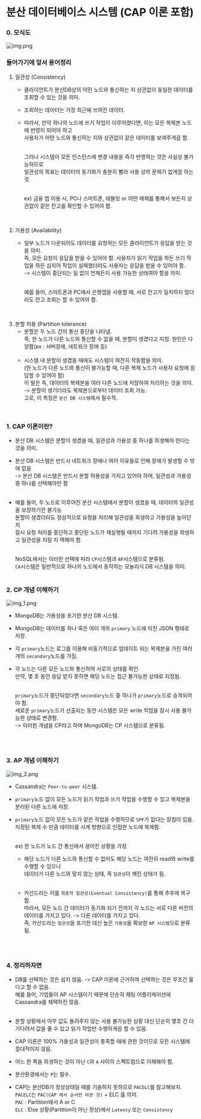 # 분산 데이터베이스 시스템 (CAP 이론 포함)

### 0. 모식도 <br>
![img.png](img.png)


### 들어가기에 앞서 용어정리
1) 일관성 (Consistency) 
   - 클라이언트가 분산DB상의 어떤 노드와 통신하는 지 상관없이 동일한 데이터를 조회할 수 있는 것을 의미. 
   - 조회하는 데이터는 가장 최근에 쓰여진 데이터. 
   - 따라서, 만약 하나의 노드에 쓰기 작업이 이루어졌다면, 이는 모든 복제본 노드에 반영이 되어야 하고 <br>
     사용자가 어떤 노드와 통신하는 지와 상관없이 같은 데이터를 보여주게끔 함. <br><br>
   
     그러나 시스템이 모든 인스턴스에 변경 내용을 즉각 반영하는 것은 사실상 불가능하므로 <br>
     일관성의 목표는 데이터의 동기화가 충분히 빨라 사용 상의 문제가 없게끔 하는 것. <br><br>
   
     ex) 금융 앱 이용 시, PC나 스마트폰, 태블릿 or 어떤 매체를 통해서 보든지 상관없이 같은 잔고를 확인할 수 있어야 함.
     
<br>

2) 가용성 (Availability)
   - 일부 노드가 다운되어도 데이터를 요청하는 모든 클라이언트가 응답을 받는 것을 의미. <br>
     즉, 모든 요청이 응답을 받을 수 있어야 함. 사용자가 읽기 작업을 하든 쓰기 작업을 하든 심지어 작업이 실패했더라도 사용자는 응답을 받을 수 있어야 함. <br>
     -> 시스템이 중단되는 일 없이 언제든지 사용 가능한 상태여야 함을 의미. <br><br>
   
     예를 들어, 스마트폰과 PC에서 은행앱을 사용할 때, 서로 잔고가 일치하지 않더라도 잔고 조회는 할 수 있어야 함.
   
<br>

3) 분할 허용 (Partition tolerance)
   - 분할은 두 노드 간의 통신 중단을 나타냄. <br>
     즉, 한 노드가 다른 노드와 통신할 수 없을 때, 분할이 생겼다고 지칭. 원인은 다양함(ex : 서버장애, 네트워크 장애 등) <br><br>
   - 시스템 내 분할이 생겼을 때에도 시스템이 여전히 작동함을 의미. <br>
     (한 노드가 다른 노드와 통신이 불가능할 때, 다른 복제 노드가 사용자 요청에 응답할 수 있어야 함) <br>
     이 말은 즉, 데이터의 복제본을 여러 다른 노드에 저장하여 처리하는 것을 의미. <br>
     -> 분할이 생기더라도 복제본으로부터 데이터 조회 가능. <br> 
     고로, 이 특징은 `분산 DB 시스템`에서 필수적.


<br>


### 1. CAP 이론이란?
- 분산 DB 시스템은 분할이 생겼을 때, 일관성과 가용성 중 하나를 희생해야 한다는 것을 의미.
- 분산 DB 시스템은 반드시 네트워크 장애나 여러 이유들로 인해 장애가 발생할 수 밖에 없음 <br>
  -> 분산 DB 시스템은 반드시 분할 허용성을 가지고 있어야 하며, 일관성과 가용성 중 하나를 선택해야만 함 <br><br>

- 예를 들어, 두 노드로 이루어진 분산 시스템에서 분할이 생겼을 때, 데이터의 일관성을 보장하기란 불가능 <br>
  분할이 생겼더라도 정상적으로 요청을 처리해 일관성을 희생하고 가용성을 높이던지 <br> 
  잠시 요청 처리를 중단하고 중단된 노드가 재실행될 때까지 기다려 가용성을 희생하고 일관성을 지킬 지 택해야 함. <br><br>

  NoSQL에서는 이러한 선택에 따라 `CP`시스템과 `AP`시스템으로 분류됨. <br>
  `CA`시스템은 일반적으로 하나의 노드에서 동작하는 모놀리식 DB 시스템을 의미. <br><br>


### 2. CP 개념 이해하기
![img_1.png](img_1.png)

- MongoDB는 가용성을 포기한 분산 DB 시스템.
- MongoDB는 데이터를 하나 혹은 여러 개의 `primary` 노드에 이진 JSON 형태로 저장.
- 각 `primary`노드는 로그를 이용해 비동기적으로 업데이트 되는 복제본을 가진 여러 개의 `secondary`노드를 가짐.
- 각 노드는 다른 모든 노드와 통신하여 서로의 상태를 확인. <br>
  만약, 몇 초 동안 응답 받지 못하면 해당 노드는 접근 불가능한 상태로 지정됨. <br><br>
  
  `primary`노드가 중단되었다면 `secondary`노드 중 하나가 `primary`노드로 승격되어야 함. <br>
  새로운 `primary`노드가 선출되는 동안 시스템은 모든 write 작업을 잠시 사용 불가능한 상태로 변경함. <br>
  -> 이러한 개념을 CP라고 하며 MongoDB는 CP 시스템으로 분류됨.

<br><br>


### 3. AP 개념 이해하기
![img_2.png](img_2.png)

- Cassandra는 `Peer-to-peer` 시스템.
- `primary`노드 없이 모든 노드가 읽기 작업과 쓰기 작업을 수행할 수 있고 복제본을 분리된 다른 노드에 저장. 
- `primary`노드 없이 모든 노드가 같은 작업을 수행하므로 `SPF`가 없다는 장점이 있음. <br>
  지정된 복제 수 만큼 데이터를 시계 방향으로 인접한 노드에 복제함. <br><br>

  ex) 한 노드가 노드 간 통신에서 끊어진 상황을 가정
  - 해당 노드가 다른 노드와 통신할 수 없어도 해당 노드는 여전히 read와 write를 수행할 수 있으나 <br>
    데이터가 다른 노드와 맞지 않는 상태, 즉 `일관성`이 깨진 상태가 됨. <br><br>
  
  - 카산드라는 이를 `최종적 일관성(Eventual Consistency)`를 통해 추후에 복구함. <br>
    따라서, 모든 노드 간 데이터가 동기화 되기 전까지 각 노드는 서로 다른 버전의 데이터를 가지고 있다. -> 다른 데이터를 가지고 있다. <br>
    즉, 카산드라는 `일관성`을 포기한 대신 높은 `가용성`을 확보한 `AP 시스템`으로 분류됨.

<br><br>



### 4. 정리하자면
- DB를 선택하는 것은 쉽지 않음. -> CAP 이론에 근거하여 선택하는 것은 무조건 옳다고 할 수 없음. <br>
  예를 들어, 기업들이 AP 시스템이기 때문에 단순히 채팅 어플리케이션에 Cassandra를 채택하진 않음. <br><br>

- 분할 상황에서 아무 값도 돌려주지 않는 사용 불가능한 상황 대신 단순히 몇초 간 더 기다려서 값을 줄 수 있고 읽기 작업만 수행하게끔 할 수 있음.

- CAP 이론은 100% 가용성과 일관성이 충족할 때에 관한 것이므로 모든 시스템에 절대적이지 않음.
  
- 어느 한 쪽을 희생하는 것이 아닌 `C`와 `A` 사이의 스펙트럼으로 이해해야 함.

- 분산환경에서는 `P`는 필수. 

- CAP는 분산DB가 정상상태일 때를 기술하지 못하므로 `PACELC`를 참고해보자. <br>
  `PACELC`는 `PAC(CAP 에서 순서만 바꾼 것)` + ELC 를 의미. <br>
  `PAC` : Partition에서 A or C <br>
  `ELC` : Else 상황(Partition이 아닌 정상)에서 `Latency` 또는 `Consistency`

<br>